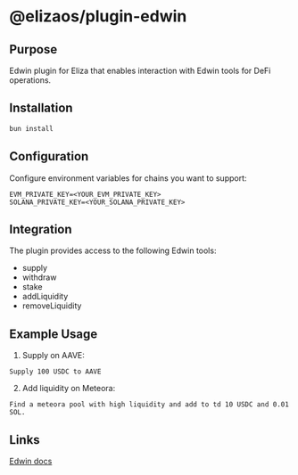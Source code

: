 # @elizaos/plugin-edwin

## Purpose

Edwin plugin for Eliza that enables interaction with Edwin tools for DeFi operations.

## Installation

```bash
bun install
```

## Configuration

Configure environment variables for chains you want to support:

```env
EVM_PRIVATE_KEY=<YOUR_EVM_PRIVATE_KEY>
SOLANA_PRIVATE_KEY=<YOUR_SOLANA_PRIVATE_KEY>
```

## Integration

The plugin provides access to the following Edwin tools:

- supply
- withdraw
- stake
- addLiquidity
- removeLiquidity

## Example Usage

1. Supply on AAVE:

```
Supply 100 USDC to AAVE
```

2. Add liquidity on Meteora:

```
Find a meteora pool with high liquidity and add to td 10 USDC and 0.01 SOL.
```

## Links

[Edwin docs](https://docs.edwin.finance)
